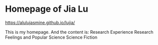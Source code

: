 # Homepage of Jia Lu 

https://alulujasmine.github.io/lujia/

This is my homepage.
And the content is:
Research Experience
Research Feelings and Popular Science
Science Fiction
